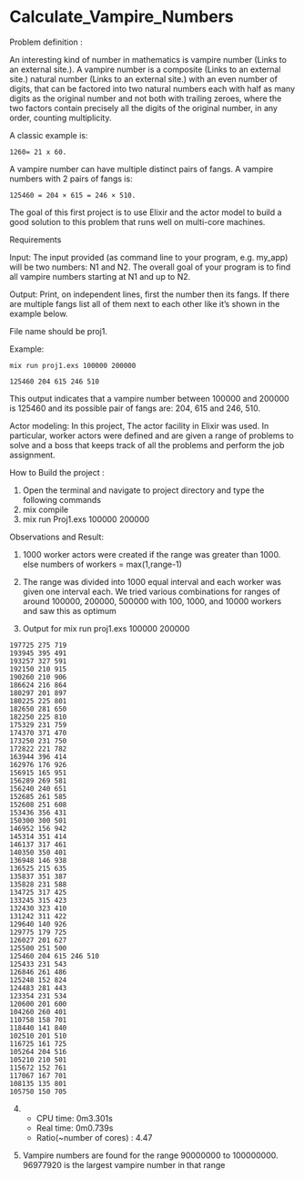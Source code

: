 # Calculate_Vampire_Numbers

Problem definition : 

An interesting kind of number in mathematics is vampire number (Links to an external site.). A vampire number is a composite (Links to an external site.) natural number (Links to an external site.) with an even number of digits, that can be factored into two natural numbers each with half as many digits as the original number and not both with trailing zeroes, where the two factors contain precisely all the digits of the original number, in any order, counting multiplicity.  

A classic example is: 
```
1260= 21 x 60.
```

A vampire number can have multiple distinct pairs of fangs. A vampire numbers with 2 pairs of fangs is:
```
125460 = 204 × 615 = 246 × 510.
```
The goal of this first project is to use Elixir and the actor model to build a good solution to this problem that runs well on multi-core machines.

Requirements

Input: The input provided (as command line to your program, e.g. my_app) will be two numbers: N1 and N2. The overall goal of your program is to find all vampire numbers starting at N1 and up to N2.

Output: Print, on independent lines, first the number then its fangs. If there are multiple fangs list all of them next to each other like it’s shown in the example below.

File name should be proj1.

Example:
```
mix run proj1.exs 100000 200000

125460 204 615 246 510
```
This output indicates that a vampire number between 100000 and 200000 is 125460 and its possible pair of fangs are: 204, 615 and 246, 510.

Actor modeling: In this project, The actor facility in Elixir was used. In particular, worker actors were defined and are given a range of problems to solve and a boss that keeps track of all the problems and perform the job assignment.

How to Build the project : 
1. Open the terminal and navigate to project directory and type the following commands
2. mix compile 
3. mix run Proj1.exs 100000 200000


Observations and Result:

1. 1000 worker actors were created if the range was greater than 1000. else numbers of workers = max(1,range-1)
2. The range was divided into 1000 equal interval and each worker was given one interval each. We tried various combinations for ranges of around 100000, 200000, 500000 with 100, 1000, and 10000 workers and saw this as optimum 

3. Output for mix run proj1.exs 100000 200000
```
197725 275 719
193945 395 491
193257 327 591
192150 210 915
190260 210 906
186624 216 864
180297 201 897
180225 225 801
182650 281 650
182250 225 810
175329 231 759
174370 371 470
173250 231 750
172822 221 782
163944 396 414
162976 176 926
156915 165 951
156289 269 581
156240 240 651
152685 261 585
152608 251 608
153436 356 431
150300 300 501
146952 156 942
145314 351 414
146137 317 461
140350 350 401
136948 146 938
136525 215 635
135837 351 387
135828 231 588
134725 317 425
133245 315 423
132430 323 410
131242 311 422
129640 140 926
129775 179 725
126027 201 627
125500 251 500
125460 204 615 246 510
125433 231 543
126846 261 486
125248 152 824
124483 281 443
123354 231 534
120600 201 600
104260 260 401
110758 158 701
118440 141 840
102510 201 510
116725 161 725
105264 204 516
105210 210 501
115672 152 761
117067 167 701
108135 135 801
105750 150 705
```
4.  - CPU time: 0m3.301s
    - Real time: 0m0.739s
    - Ratio(~number of cores) : 4.47
	
5. Vampire numbers are found for the range 90000000 to 100000000. 96977920 is the largest vampire number in that range
